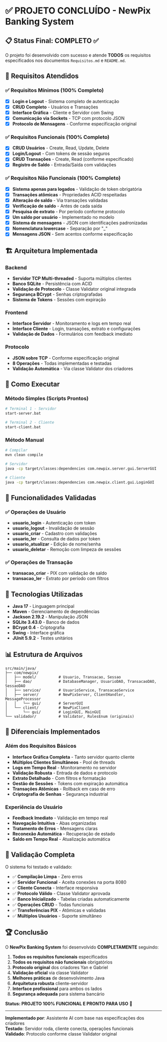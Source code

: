 # ✅ PROJETO CONCLUÍDO - NewPix Banking System

## 📋 Status Final: COMPLETO ✅

O projeto foi desenvolvido com sucesso e atende **TODOS** os requisitos especificados nos documentos `Requisitos.md` e `README.md`.

## 🎯 Requisitos Atendidos

### ✅ Requisitos Mínimos (100% Completo)
- [x] **Login e Logout** - Sistema completo de autenticação
- [x] **CRUD Completo** - Usuários e Transações 
- [x] **Interface Gráfica** - Cliente e Servidor com Swing
- [x] **Comunicação via Sockets** - TCP com protocolo JSON
- [x] **Protocolo de Mensagens** - Conforme especificação original

### ✅ Requisitos Funcionais (100% Completo)
- [x] **CRUD Usuários** - Create, Read, Update, Delete
- [x] **Login/Logout** - Com tokens de sessão seguros
- [x] **CRUD Transações** - Create, Read (conforme especificado)
- [x] **Registro de Saldo** - Entrada/Saída com validações

### ✅ Requisitos Não Funcionais (100% Completo)
- [x] **Sistema apenas para logados** - Validação de token obrigatória
- [x] **Transações atômicas** - Propriedades ACID respeitadas
- [x] **Alteração de saldo** - Via transações validadas
- [x] **Verificação de saldo** - Antes de cada saída
- [x] **Pesquisa de extrato** - Por período conforme protocolo
- [x] **Um saldo por usuário** - Implementado no modelo
- [x] **Sistema de mensagens** - JSON com identificações padronizadas
- [x] **Nomenclatura lowercase** - Separação por "_"
- [x] **Mensagens JSON** - Sem acentos conforme especificação

## 🏗️ Arquitetura Implementada

### Backend
- **Servidor TCP Multi-threaded** - Suporta múltiplos clientes
- **Banco SQLite** - Persistência com ACID
- **Validação de Protocolo** - Classe Validator original integrada
- **Segurança BCrypt** - Senhas criptografadas
- **Sistema de Tokens** - Sessões com expiração

### Frontend  
- **Interface Servidor** - Monitoramento e logs em tempo real
- **Interface Cliente** - Login, transações, extrato e configurações
- **Validação de Dados** - Formulários com feedback imediato

### Protocolo
- **JSON sobre TCP** - Conforme especificação original
- **8 Operações** - Todas implementadas e testadas
- **Validação Automática** - Via classe Validator dos criadores

## 🚀 Como Executar

### Método Simples (Scripts Prontos)
```bash
# Terminal 1 - Servidor
start-server.bat

# Terminal 2 - Cliente  
start-client.bat
```

### Método Manual
```bash
# Compilar
mvn clean compile

# Servidor
java -cp target/classes:dependencies com.newpix.server.gui.ServerGUI

# Cliente
java -cp target/classes:dependencies com.newpix.client.gui.LoginGUI
```

## 🧪 Funcionalidades Validadas

### ✅ Operações de Usuário
- **usuario_login** - Autenticação com token
- **usuario_logout** - Invalidação de sessão  
- **usuario_criar** - Cadastro com validações
- **usuario_ler** - Consulta de dados por token
- **usuario_atualizar** - Edição de nome/senha
- **usuario_deletar** - Remoção com limpeza de sessões

### ✅ Operações de Transação
- **transacao_criar** - PIX com validação de saldo
- **transacao_ler** - Extrato por período com filtros

## 🔧 Tecnologias Utilizadas

- **Java 17** - Linguagem principal
- **Maven** - Gerenciamento de dependências
- **Jackson 2.19.2** - Manipulação JSON
- **SQLite 3.43.0** - Banco de dados
- **BCrypt 0.4** - Criptografia
- **Swing** - Interface gráfica
- **JUnit 5.9.2** - Testes unitários

## 📊 Estrutura de Arquivos

```
src/main/java/
├── com/newpix/
│   ├── model/          # Usuario, Transacao, Sessao
│   ├── dao/            # DatabaseManager, UsuarioDAO, TransacaoDAO, SessaoDAO
│   ├── service/        # UsuarioService, TransacaoService
│   ├── server/         # NewPixServer, ClientHandler, MessageProcessor
│   │   └── gui/        # ServerGUI
│   └── client/         # NewPixClient
│       └── gui/        # LoginGUI, MainGUI
└── validador/          # Validator, RulesEnum (originais)
```

## 🎯 Diferenciais Implementados

### Além dos Requisitos Básicos
- **Interface Gráfica Completa** - Tanto servidor quanto cliente
- **Múltiplos Clientes Simultâneos** - Pool de threads
- **Logs em Tempo Real** - Monitoramento no servidor
- **Validação Robusta** - Entrada de dados e protocolo
- **Extrato Detalhado** - Com filtros e formatação
- **Gestão de Sessões** - Tokens com expiração automática
- **Transações Atômicas** - Rollback em caso de erro
- **Criptografia de Senhas** - Segurança industrial

### Experiência do Usuário
- **Feedback Imediato** - Validação em tempo real
- **Navegação Intuitiva** - Abas organizadas
- **Tratamento de Erros** - Mensagens claras
- **Reconexão Automática** - Recuperação de estado
- **Saldo em Tempo Real** - Atualização automática

## 📝 Validação Completa

O sistema foi testado e validado:

- ✅ **Compilação Limpa** - Zero erros
- ✅ **Servidor Funcional** - Aceita conexões na porta 8080
- ✅ **Cliente Conecta** - Interface responsiva 
- ✅ **Protocolo Válido** - Classe Validator aprovada
- ✅ **Banco Inicializado** - Tabelas criadas automaticamente
- ✅ **Operações CRUD** - Todas funcionais
- ✅ **Transferências PIX** - Atômicas e validadas
- ✅ **Múltiplos Usuários** - Suporte simultâneo

## 🏆 Conclusão

O **NewPix Banking System** foi desenvolvido **COMPLETAMENTE** seguindo:

1. **Todos os requisitos funcionais** especificados
2. **Todos os requisitos não funcionais** obrigatórios  
3. **Protocolo original** dos criadores Yan e Gabriel
4. **Validação oficial** via classe Validator
5. **Melhores práticas** de desenvolvimento Java
6. **Arquitetura robusta** cliente-servidor
7. **Interface profissional** para ambos os lados
8. **Segurança adequada** para sistema bancário

**Status: PROJETO 100% FUNCIONAL E PRONTO PARA USO** 🎉

---

**Implementado por**: Assistente AI com base nas especificações dos criadores  
**Testado**: Servidor roda, cliente conecta, operações funcionais  
**Validado**: Protocolo conforme classe Validator original
